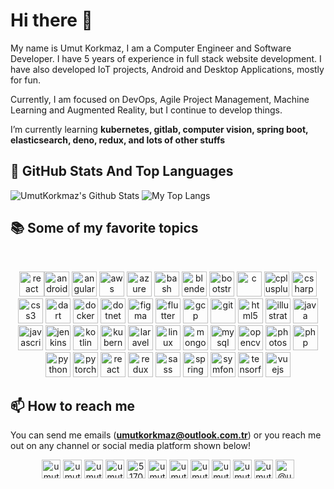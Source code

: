 <h1>Hi there 👋</h1>

My name is Umut Korkmaz, I am a Computer Engineer and Software Developer. I have 5 years of experience in full stack website development. I have also developed IoT projects, Android and Desktop Applications, mostly for fun.

Currently, I am focused on DevOps, Agile Project Management, Machine Learning and Augmented Reality, but I continue to develop things.

I’m currently learning **kubernetes, gitlab, computer vision, spring boot, elasticsearch, deno, redux, and lots of other stuffs**

## 📌 GitHub Stats And Top Languages

<p float="center">
  <img src="https://github-readme-stats.vercel.app/api?username=umutkorkmaz&show_icons=true&count_private=true" alt="UmutKorkmaz's Github Stats" />
  <img src="https://github-readme-stats.vercel.app/api/top-langs/?username=umutkorkmaz&layout=compact" alt="My Top Langs" />
</p>

## 📚 Some of my favorite topics
<br/>
<p align="center"><img src="https://devicons.github.io/devicon/devicon.git/icons/react/react-original-wordmark.svg" alt="react" width="40" height="40"/><img src="https://devicons.github.io/devicon/devicon.git/icons/android/android-original-wordmark.svg" alt="android" width="40" height="40"/> <img src="https://devicons.github.io/devicon/devicon.git/icons/angularjs/angularjs-original.svg" alt="angularjs" width="40" height="40"/> <img src="https://devicons.github.io/devicon/devicon.git/icons/amazonwebservices/amazonwebservices-original-wordmark.svg" alt="aws" width="40" height="40"/> <img src="https://www.vectorlogo.zone/logos/microsoft_azure/microsoft_azure-icon.svg" alt="azure" width="40" height="40"/> <img src="https://www.vectorlogo.zone/logos/gnu_bash/gnu_bash-icon.svg" alt="bash" width="40" height="40"/> <img src="https://download.blender.org/branding/community/blender_community_badge_white.svg" alt="blender" width="40" height="40"/> <img src="https://devicons.github.io/devicon/devicon.git/icons/bootstrap/bootstrap-plain.svg" alt="bootstrap" width="40" height="40"/> <img src="https://devicons.github.io/devicon/devicon.git/icons/c/c-original.svg" alt="c" width="40" height="40"/> <img src="https://devicons.github.io/devicon/devicon.git/icons/cplusplus/cplusplus-original.svg" alt="cplusplus" width="40" height="40"/> <img src="https://devicons.github.io/devicon/devicon.git/icons/csharp/csharp-original.svg" alt="csharp" width="40" height="40"/> <img src="https://devicons.github.io/devicon/devicon.git/icons/css3/css3-original-wordmark.svg" alt="css3" width="40" height="40"/> <img src="https://www.vectorlogo.zone/logos/dartlang/dartlang-icon.svg" alt="dart" width="40" height="40"/> <img src="https://devicons.github.io/devicon/devicon.git/icons/docker/docker-original-wordmark.svg" alt="docker" width="40" height="40"/> <img src="https://devicons.github.io/devicon/devicon.git/icons/dot-net/dot-net-original-wordmark.svg" alt="dotnet" width="40" height="40"/> <img src="https://www.vectorlogo.zone/logos/figma/figma-icon.svg" alt="figma" width="40" height="40"/> <img src="https://www.vectorlogo.zone/logos/flutterio/flutterio-icon.svg" alt="flutter" width="40" height="40"/> <img src="https://www.vectorlogo.zone/logos/google_cloud/google_cloud-icon.svg" alt="gcp" width="40" height="40"/> <img src="https://www.vectorlogo.zone/logos/git-scm/git-scm-icon.svg" alt="git" width="40" height="40"/> <img src="https://devicons.github.io/devicon/devicon.git/icons/html5/html5-original-wordmark.svg" alt="html5" width="40" height="40"/> <img src="https://www.vectorlogo.zone/logos/adobe_illustrator/adobe_illustrator-icon.svg" alt="illustrator" width="40" height="40"/> <img src="https://devicons.github.io/devicon/devicon.git/icons/java/java-original-wordmark.svg" alt="java" width="40" height="40"/> <img src="https://devicons.github.io/devicon/devicon.git/icons/javascript/javascript-original.svg" alt="javascript" width="40" height="40"/> <img src="https://www.vectorlogo.zone/logos/jenkins/jenkins-icon.svg" alt="jenkins" width="40" height="40"/> <img src="https://www.vectorlogo.zone/logos/kotlinlang/kotlinlang-icon.svg" alt="kotlin" width="40" height="40"/> <img src="https://www.vectorlogo.zone/logos/kubernetes/kubernetes-icon.svg" alt="kubernetes" width="40" height="40"/> <img src="https://devicons.github.io/devicon/devicon.git/icons/laravel/laravel-plain-wordmark.svg" alt="laravel" width="40" height="40"/> <img src="https://devicons.github.io/devicon/devicon.git/icons/linux/linux-original.svg" alt="linux" width="40" height="40"/> <img src="https://devicons.github.io/devicon/devicon.git/icons/mongodb/mongodb-original-wordmark.svg" alt="mongodb" width="40" height="40"/> <img src="https://devicons.github.io/devicon/devicon.git/icons/mysql/mysql-original-wordmark.svg" alt="mysql" width="40" height="40"/> <img src="https://www.vectorlogo.zone/logos/opencv/opencv-icon.svg" alt="opencv" width="40" height="40"/> <img src="https://devicons.github.io/devicon/devicon.git/icons/photoshop/photoshop-plain.svg" alt="photoshop" width="40" height="40"/> <img src="https://devicons.github.io/devicon/devicon.git/icons/php/php-original.svg" alt="php" width="40" height="40"/> <img src="https://devicons.github.io/devicon/devicon.git/icons/python/python-original.svg" alt="python" width="40" height="40"/> <img src="https://www.vectorlogo.zone/logos/pytorch/pytorch-icon.svg" alt="pytorch" width="40" height="40"/> <img src="https://devicons.github.io/devicon/devicon.git/icons/react/react-original-wordmark.svg" alt="react" width="40" height="40"/> <img src="https://devicons.github.io/devicon/devicon.git/icons/redux/redux-original.svg" alt="redux" width="40" height="40"/> <img src="https://devicons.github.io/devicon/devicon.git/icons/sass/sass-original.svg" alt="sass" width="40" height="40"/> <img src="https://www.vectorlogo.zone/logos/springio/springio-icon.svg" alt="spring" width="40" height="40"/> <img src="https://symfony.com/logos/symfony_black_03.svg" alt="symfony" width="40" height="40"/> <img src="https://www.vectorlogo.zone/logos/tensorflow/tensorflow-icon.svg" alt="tensorflow" width="40" height="40"/> <img src="https://devicons.github.io/devicon/devicon.git/icons/vuejs/vuejs-original-wordmark.svg" alt="vuejs" width="40" height="40"/></p>

## 📫 How to reach me 

You can send me emails (**umutkorkmaz@outlook.com.tr**) or you reach me out on any channel or social media platform shown below!<br/>

<p align="center">
  <a href="https://codepen.io/umutkorkmaz" target="blank"><img align="center" src="https://cdn.jsdelivr.net/npm/simple-icons@3.0.1/icons/codepen.svg" alt="umutkorkmaz" height="30" width="30" /></a>
<a href="https://dev.to/umutkorkmaz" target="blank"><img align="center" src="https://cdn.jsdelivr.net/npm/simple-icons@3.0.1/icons/dev-dot-to.svg" alt="umutkorkmaz" height="30" width="30" /></a>
<a href="https://twitter.com/umutkorkmaz_net" target="blank"><img align="center" src="https://cdn.jsdelivr.net/npm/simple-icons@3.0.1/icons/twitter.svg" alt="umutkorkmaz_net" height="30" width="30" /></a>
<a href="https://linkedin.com/in/umut-korkmaz" target="blank"><img align="center" src="https://cdn.jsdelivr.net/npm/simple-icons@3.0.1/icons/linkedin.svg" alt="umut-korkmaz" height="30" width="30" /></a>
<a href="https://stackoverflow.com/users/5170157" target="blank"><img align="center" src="https://cdn.jsdelivr.net/npm/simple-icons@3.0.1/icons/stackoverflow.svg" alt="5170157" height="30" width="30" /></a>
<a href="https://codesandbox.com/umutkorkmaz" target="blank"><img align="center" src="https://cdn.jsdelivr.net/npm/simple-icons@3.0.1/icons/codesandbox.svg" alt="umutkorkmaz" height="30" width="30" /></a>
<a href="https://kaggle.com/umutkorkmaz" target="blank"><img align="center" src="https://cdn.jsdelivr.net/npm/simple-icons@3.0.1/icons/kaggle.svg" alt="umutkorkmaz" height="30" width="30" /></a>
<a href="https://fb.com/umutkorkmazz" target="blank"><img align="center" src="https://cdn.jsdelivr.net/npm/simple-icons@3.0.1/icons/facebook.svg" alt="umutkorkmazz" height="30" width="30" /></a>
<a href="https://instagram.com/umutkorkmaz_net" target="blank"><img align="center" src="https://cdn.jsdelivr.net/npm/simple-icons@3.0.1/icons/instagram.svg" alt="umutkorkmaz_net" height="30" width="30" /></a>
<a href="https://dribbble.com/umutkorkmaz" target="blank"><img align="center" src="https://cdn.jsdelivr.net/npm/simple-icons@3.0.1/icons/dribbble.svg" alt="umutkorkmaz" height="30" width="30" /></a>
<a href="https://www.behance.net/umut_korkmaz" target="blank"><img align="center" src="https://cdn.jsdelivr.net/npm/simple-icons@3.0.1/icons/behance.svg" alt="umut_korkmaz" height="30" width="30" /></a>
<a href="https://medium.com/@umutkorkmaz" target="blank"><img align="center" src="https://cdn.jsdelivr.net/npm/simple-icons@3.0.1/icons/medium.svg" alt="@umutkorkmaz" height="30" width="30" /></a>
</p>

